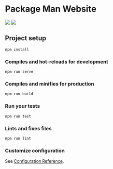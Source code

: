 # Package Man Website
<img src="https://img.shields.io/badge/npm_install-passing-success.svg?style=popout-square&logo=npm&color=black">
<img src="https://img.shields.io/badge/npm_run_build-passing-success.svg?style=popout-square&logo=vue.js&color=black">

## Project setup
```
npm install
```

### Compiles and hot-reloads for development
```
npm run serve
```

### Compiles and minifies for production
```
npm run build
```

### Run your tests
```
npm run test
```

### Lints and fixes files
```
npm run lint
```

### Customize configuration
See [Configuration Reference](https://cli.vuejs.org/config/).
